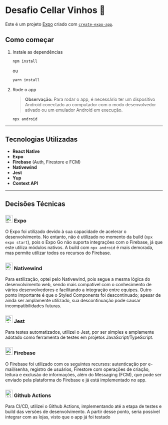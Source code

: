 # Desafio Cellar Vinhos 🍷

Este é um projeto [Expo](https://expo.dev) criado com [`create-expo-app`](https://www.npmjs.com/package/create-expo-app).

## Como começar

1. Instale as dependências

   ```bash
   npm install
   ```
   ou

   ```bash
   yarn install
   ```

2. Rode o app

   > **Observação:** Para rodar o app, é necessário ter um dispositivo Android conectado ao computador com o modo desenvolvedor ativado ou um emulador Android em execução.

   ```bash
   npx android
   ```

---

## Tecnologias Utilizadas

- **React Native**
- **Expo**
- **Firebase** (Auth, Firestore e FCM)
- **Nativewind**
- **Jest**
- **Yup**
- **Context API**

---

## Decisões Técnicas

### <img src="https://raw.githubusercontent.com/expo/expo/master/docs/static/images/brand/icon.png" alt="Expo" width="24" height="24" /> Expo
O Expo foi utilizado devido à sua capacidade de acelerar o desenvolvimento. No entanto, não é utilizado no momento da build (`npx expo start`), pois o Expo Go não suporta integrações com o Firebase, já que este utiliza módulos nativos. A build com `npx android` é mais demorada, mas permite utilizar todos os recursos do Firebase.

### <img src="https://raw.githubusercontent.com/marklawlor/nativewind/main/apps/docs/public/logo.svg" alt="Nativewind" width="24" height="24" /> Nativewind
Para estilização, optei pelo Nativewind, pois segue a mesma lógica do desenvolvimento web, sendo mais compatível com o conhecimento de vários desenvolvedores e facilitando a integração entre equipes. Outro ponto importante é que o Styled Components foi descontinuado; apesar de ainda ser amplamente utilizado, sua descontinuação pode causar incompatibilidades futuras.

### <img src="https://jestjs.io/img/opengraph.png" alt="Jest" width="24" height="24" /> Jest
Para testes automatizados, utilizei o Jest, por ser simples e amplamente adotado como ferramenta de testes em projetos JavaScript/TypeScript.

### <img src="https://firebase.google.com/downloads/brand-guidelines/PNG/logo-vertical.png" alt="Firebase" width="24" height="24" /> Firebase
O Firebase foi utilizado com os seguintes recursos: autenticação por e-mail/senha, registro de usuários, Firestore com operações de criação, leitura e exclusão de informações, além do Messaging (FCM), que pode ser enviado pela plataforma do Firebase e já está implementado no app.

### <img src="https://github.githubassets.com/images/modules/logos_page/GitHub-Mark.png" alt="GitHub Actions" width="24" height="24" /> Github Actions
Para CI/CD, utilizei o Github Actions, implementando até a etapa de testes e build das versões de desenvolvimento. A partir desse ponto, seria possível integrar com as lojas, visto que o app já foi testado